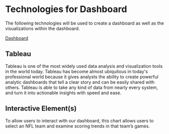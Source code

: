 # Technologies for Dashboard
The following technologies will be used to create a dashboard as well as the visualizations within the dashboard.

[Dashboard](https://public.tableau.com/app/profile/kyle.disch3835/viz/bootcamp-presentation/PresentationStory?publish=yes)

## Tableau
Tableau is one of the most widely used data analysis and visualization tools in the world today. Tableau has become almost ubiquitous in today's professional world because it gives analysts the ability to create powerful analytic dashboards that tell a clear story and can be easily shared with others. Tableau is able to take any kind of data from nearly every system, and turn it into actionable insights with speed and ease.

## Interactive Element(s)
To allow users to interact with our dashboard, this chart allows users to select an NFL team and examine scoring trends in that team’s games.

